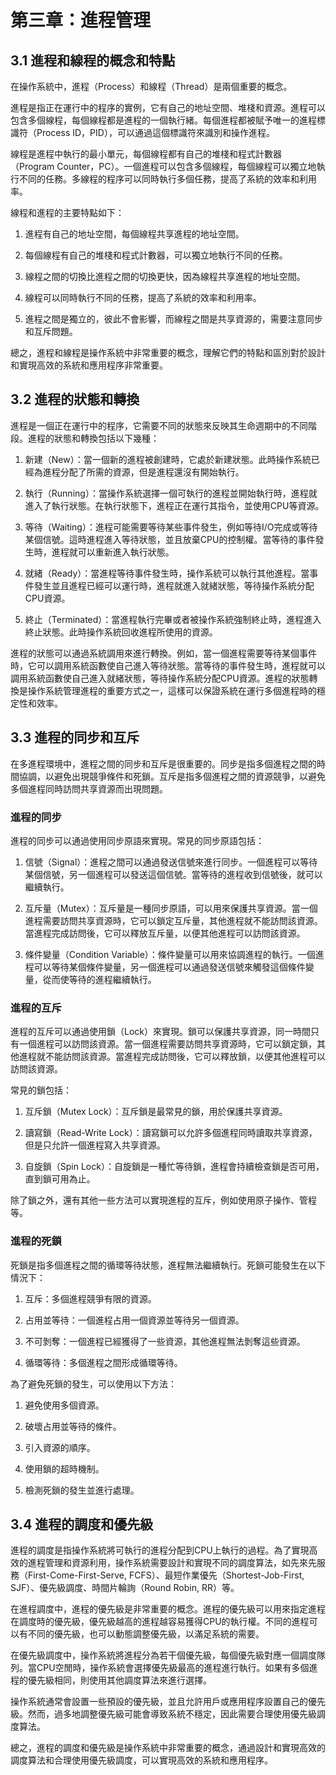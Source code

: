 # 第三章：進程管理

## 3.1 進程和線程的概念和特點

在操作系統中，進程（Process）和線程（Thread）是兩個重要的概念。

進程是指正在運行中的程序的實例，它有自己的地址空間、堆棧和資源。進程可以包含多個線程，每個線程都是進程的一個執行緒。每個進程都被賦予唯一的進程標識符（Process ID，PID），可以通過這個標識符來識別和操作進程。

線程是進程中執行的最小單元，每個線程都有自己的堆棧和程式計數器（Program Counter，PC）。一個進程可以包含多個線程，每個線程可以獨立地執行不同的任務。多線程的程序可以同時執行多個任務，提高了系統的效率和利用率。

線程和進程的主要特點如下：

1. 進程有自己的地址空間，每個線程共享進程的地址空間。

2. 每個線程有自己的堆棧和程式計數器，可以獨立地執行不同的任務。

3. 線程之間的切換比進程之間的切換更快，因為線程共享進程的地址空間。

4. 線程可以同時執行不同的任務，提高了系統的效率和利用率。

5. 進程之間是獨立的，彼此不會影響，而線程之間是共享資源的，需要注意同步和互斥問題。

總之，進程和線程是操作系統中非常重要的概念，理解它們的特點和區別對於設計和實現高效的系統和應用程序非常重要。

## 3.2 進程的狀態和轉換

進程是一個正在運行中的程序，它需要不同的狀態來反映其生命週期中的不同階段。進程的狀態和轉換包括以下幾種：

1. 新建（New）：當一個新的進程被創建時，它處於新建狀態。此時操作系統已經為進程分配了所需的資源，但是進程還沒有開始執行。

2. 執行（Running）：當操作系統選擇一個可執行的進程並開始執行時，進程就進入了執行狀態。在執行狀態下，進程正在運行其指令，並使用CPU等資源。

3. 等待（Waiting）：進程可能需要等待某些事件發生，例如等待I/O完成或等待某個信號。這時進程進入等待狀態，並且放棄CPU的控制權。當等待的事件發生時，進程就可以重新進入執行狀態。

4. 就緒（Ready）：當進程等待事件發生時，操作系統可以執行其他進程。當事件發生並且進程已經可以運行時，進程就進入就緒狀態，等待操作系統分配CPU資源。

5. 終止（Terminated）：當進程執行完畢或者被操作系統強制終止時，進程進入終止狀態。此時操作系統回收進程所使用的資源。

進程的狀態可以通過系統調用來進行轉換。例如，當一個進程需要等待某個事件時，它可以調用系統函數使自己進入等待狀態。當等待的事件發生時，進程就可以調用系統函數使自己進入就緒狀態，等待操作系統分配CPU資源。進程的狀態轉換是操作系統管理進程的重要方式之一，這樣可以保證系統在運行多個進程時的穩定性和效率。

## 3.3 進程的同步和互斥

在多進程環境中，進程之間的同步和互斥是很重要的。同步是指多個進程之間的時間協調，以避免出現競爭條件和死鎖。互斥是指多個進程之間的資源競爭，以避免多個進程同時訪問共享資源而出現問題。

### 進程的同步

進程的同步可以通過使用同步原語來實現。常見的同步原語包括：

1. 信號（Signal）：進程之間可以通過發送信號來進行同步。一個進程可以等待某個信號，另一個進程可以發送這個信號。當等待的進程收到信號後，就可以繼續執行。

2. 互斥量（Mutex）：互斥量是一種同步原語，可以用來保護共享資源。當一個進程需要訪問共享資源時，它可以鎖定互斥量，其他進程就不能訪問該資源。當進程完成訪問後，它可以釋放互斥量，以便其他進程可以訪問該資源。

3. 條件變量（Condition Variable）：條件變量可以用來協調進程的執行。一個進程可以等待某個條件變量，另一個進程可以通過發送信號來觸發這個條件變量，從而使等待的進程繼續執行。

### 進程的互斥

進程的互斥可以通過使用鎖（Lock）來實現。鎖可以保護共享資源，同一時間只有一個進程可以訪問該資源。當一個進程需要訪問共享資源時，它可以鎖定鎖，其他進程就不能訪問該資源。當進程完成訪問後，它可以釋放鎖，以便其他進程可以訪問該資源。

常見的鎖包括：

1. 互斥鎖（Mutex Lock）：互斥鎖是最常見的鎖，用於保護共享資源。

2. 讀寫鎖（Read-Write Lock）：讀寫鎖可以允許多個進程同時讀取共享資源，但是只允許一個進程寫入共享資源。

3. 自旋鎖（Spin Lock）：自旋鎖是一種忙等待鎖，進程會持續檢查鎖是否可用，直到鎖可用為止。

除了鎖之外，還有其他一些方法可以實現進程的互斥，例如使用原子操作、管程等。

### 進程的死鎖

死鎖是指多個進程之間的循環等待狀態，進程無法繼續執行。死鎖可能發生在以下情況下：

1. 互斥：多個進程競爭有限的資源。

2. 占用並等待：一個進程占用一個資源並等待另一個資源。

3. 不可剝奪：一個進程已經獲得了一些資源，其他進程無法剝奪這些資源。

4. 循環等待：多個進程之間形成循環等待。

為了避免死鎖的發生，可以使用以下方法：

1. 避免使用多個資源。

2. 破壞占用並等待的條件。

3. 引入資源的順序。

4. 使用鎖的超時機制。

5. 檢測死鎖的發生並進行處理。

## 3.4 進程的調度和優先級

進程的調度是指操作系統將可執行的進程分配到CPU上執行的過程。為了實現高效的進程管理和資源利用，操作系統需要設計和實現不同的調度算法，如先來先服務（First-Come-First-Serve, FCFS）、最短作業優先（Shortest-Job-First, SJF）、優先級調度、時間片輪詢（Round Robin, RR）等。

在進程調度中，進程的優先級是非常重要的概念。進程的優先級可以用來指定進程在調度時的優先級，優先級越高的進程越容易獲得CPU的執行權。不同的進程可以有不同的優先級，也可以動態調整優先級，以滿足系統的需要。

在優先級調度中，操作系統將進程分為若干個優先級，每個優先級對應一個調度隊列。當CPU空閒時，操作系統會選擇優先級最高的進程進行執行。如果有多個進程的優先級相同，則使用其他調度算法來進行選擇。

操作系統通常會設置一些預設的優先級，並且允許用戶或應用程序設置自己的優先級。然而，過多地調整優先級可能會導致系統不穩定，因此需要合理使用優先級調度算法。

總之，進程的調度和優先級是操作系統中非常重要的概念，通過設計和實現高效的調度算法和合理使用優先級調度，可以實現高效的系統和應用程序。